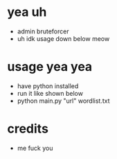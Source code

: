 # yea uh
- admin bruteforcer
- uh idk usage down below meow

# usage yea yea
- have python installed
- run it like shown below
- python main.py "url" wordlist.txt

# credits
- me fuck you